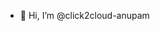 - 👋 Hi, I’m @click2cloud-anupam


<!---
click2cloud-anupam/click2cloud-anupam is a ✨ special ✨ repository because its `README.md` (this file) appears on your GitHub profile.
You can click the Preview link to take a look at your changes.
--->
